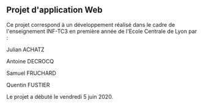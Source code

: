 ## Projet d'application Web

Ce projet correspond à un développement réalisé dans le cadre de l'enseignement INF-TC3 en première année de l'Ecole Centrale de Lyon par :

Julian ACHATZ

Antoine DECROCQ

Samuel FRUCHARD

Quentin FUSTIER

Le projet a débuté le vendredi 5 juin 2020.